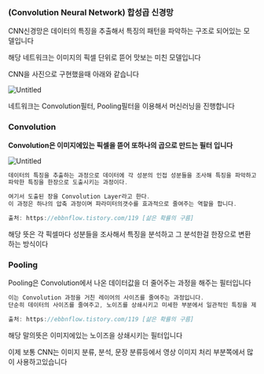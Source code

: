 ### (Convolution Neural Network) 합성곱 신경망

CNN신경망은 데이터의 특징을 추출해서 특징의 패턴을 파악하는 구조로 되어있는 모델입니다

해당 네트워크는 이미지의 픽셀 단위로 뜯어 맛보는 미친 모델입니다

CNN을 사진으로 구현했을때 아래와 같습니다

![Untitled](https://s3-us-west-2.amazonaws.com/secure.notion-static.com/49a6eb32-16d7-45ff-9af6-fb1d79d0a009/Untitled.png)

네트워크는 Convolution필터, Pooling필터을 이용해서 머신러닝을 진행합니다

### **Convolution**

**Convolution은 이미지에있는 픽셀을 뜯어 또하나의 곱으로 만드는 필터 입니다**

![Untitled](https://s3-us-west-2.amazonaws.com/secure.notion-static.com/9a6ba828-fb30-4684-b2e1-b16a463a9148/Untitled.png)

```jsx
데이터의 특징을 추출하는 과정으로 데이터에 각 성분의 인접 성분들을 조사해 특징을 파악하고 
파악한 특징을 한장으로 도출시키는 과정이다. 

여기서 도출된 장을 Convolution Layer라고 한다. 
이 과정은 하나의 압축 과정이며 파라미터의갯수를 효과적으로 줄여주는 역할을 합니다.

출처: https://ebbnflow.tistory.com/119 [삶은 확률의 구름]
```

해당 뜻은 각 픽셀마다 성분들을 조사해서 특징을 분석하고 그 분석한걸 한장으로 변환 하는 방식이다

### **Pooling**

Pooling은 Convolution에서 나온 데이터값을 더 줄어주는 과정을 해주는 필터입니다

```jsx
이는 Convolution 과정을 거친 레이어의 사이즈를 줄여주는 과정입니다.
단순히 데이터의 사이즈를 줄여주고, 노이즈를 상쇄시키고 미세한 부분에서 일관적인 특징을 제공합니다.

출처: https://ebbnflow.tistory.com/119 [삶은 확률의 구름]
```

해당 말의뜻은 이미지에있는 노이즈을 상쇄시키는 필터입니다

이제 보통 CNN는 이미지 분류, 분석, 문장 분류등에서 영상 이미지 처리 부분쪽에서 많이 사용하고있습니다